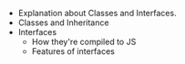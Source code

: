 - Explanation about Classes and Interfaces.
- Classes and Inheritance
- Interfaces 
  - How they're compiled to JS
  - Features of interfaces